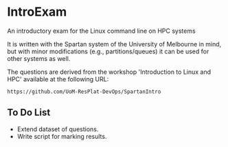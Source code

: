# IntroExam

An introductory exam for the Linux command line on HPC systems

It is written with the Spartan system of the University of Melbourne in mind, but with minor modifications (e.g., partitions/queues) it can be used for other systems as well.

The questions are derived from the workshop 'Introduction to Linux and HPC' available at the following URL:

`https://github.com/UoM-ResPlat-DevOps/SpartanIntro`

## To Do List

- Extend dataset of questions.
- Write script for marking results.
